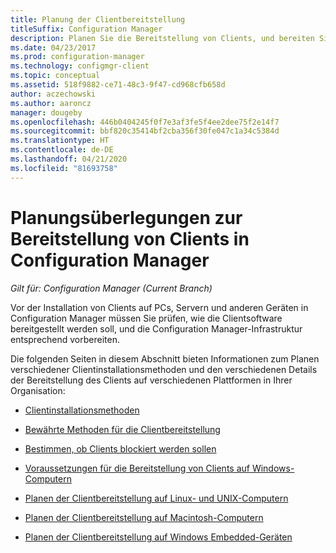 ```yaml
---
title: Planung der Clientbereitstellung
titleSuffix: Configuration Manager
description: Planen Sie die Bereitstellung von Clients, und bereiten Sie die Infrastruktur in Configuration Manager vor.
ms.date: 04/23/2017
ms.prod: configuration-manager
ms.technology: configmgr-client
ms.topic: conceptual
ms.assetid: 518f9882-ce71-48c3-9f47-cd968cfb658d
author: aczechowski
ms.author: aaroncz
manager: dougeby
ms.openlocfilehash: 446b0404245f0f7e3af3fe5f4ee2dee75f2e14f7
ms.sourcegitcommit: bbf820c35414bf2cba356f30fe047c1a34c5384d
ms.translationtype: HT
ms.contentlocale: de-DE
ms.lasthandoff: 04/21/2020
ms.locfileid: "81693758"
---
```

# <a name="planning-considerations-for-deploying-clients-in-configuration-manager"></a>Planungsüberlegungen zur Bereitstellung von Clients in Configuration Manager

*Gilt für: Configuration Manager (Current Branch)*

Vor der Installation von Clients auf PCs, Servern und anderen Geräten in Configuration Manager müssen Sie prüfen, wie die Clientsoftware bereitgestellt werden soll, und die Configuration Manager-Infrastruktur entsprechend vorbereiten.  

 Die folgenden Seiten in diesem Abschnitt bieten Informationen zum Planen verschiedener Clientinstallationsmethoden und den verschiedenen Details der Bereitstellung des Clients auf verschiedenen Plattformen in Ihrer Organisation:  

-   [Clientinstallationsmethoden](../../../../core/clients/deploy/plan/client-installation-methods.md)  

-   [Bewährte Methoden für die Clientbereitstellung](../../../../core/clients/deploy/plan/best-practices-for-client-deployment.md)  

-   [Bestimmen, ob Clients blockiert werden sollen](../../../../core/clients/deploy/plan/determine-whether-to-block-clients.md)  

-   [Voraussetzungen für die Bereitstellung von Clients auf Windows-Computern](../../../../core/clients/deploy/prerequisites-for-deploying-clients-to-windows-computers.md)  

-   [Planen der Clientbereitstellung auf Linux- und UNIX-Computern](../../../../core/clients/deploy/plan/planning-for-client-deployment-to-linux-and-unix-computers.md)  

-   [Planen der Clientbereitstellung auf Macintosh-Computern](../../../../core/clients/deploy/plan/planning-for-client-deployment-to-mac-computers.md)  

-   [Planen der Clientbereitstellung auf Windows Embedded-Geräten](../../../../core/clients/deploy/plan/planning-for-client-deployment-to-windows-embedded-devices.md)  
